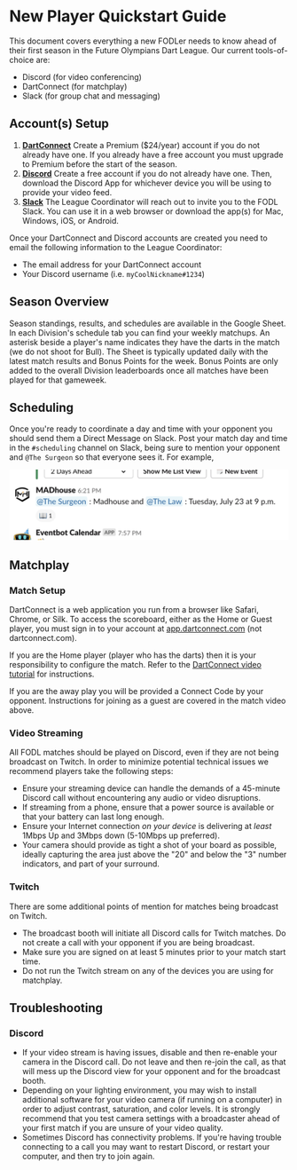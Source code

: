 # New Player Quickstart Guide

This document covers everything a new FODLer needs to know ahead of their first season in the Future Olympians Dart  League. Our current tools-of-choice are:

- Discord (for video conferencing)
- DartConnect (for matchplay)
- Slack (for group chat and messaging)

## Account(s) Setup

1. **[DartConnect](https://members.dartconnect.com/signup#member)**
   Create a Premium ($24/year) account if you do not already have one. If you already have a free account you must upgrade to Premium before the start of the season.
2. **[Discord](https://discordapp.com/register)**
   Create a free account if you do not already have one. Then, download the Discord App for whichever device you will be using to provide your video feed.
3. **[Slack](https://www.slack.com)**
   The League Coordinator will reach out to invite you to the FODL Slack. You can use it in a web browser or download the app(s) for Mac, Windows, iOS, or Android.

Once your DartConnect and Discord accounts are created you need to email the following information to the League Coordinator:

- The email address for your DartConnect account
- Your Discord username (i.e. `myCoolNickname#1234`)

## Season Overview

Season standings, results, and schedules are available in the Google Sheet. In each Division's schedule tab you can find your weekly matchups. An asterisk beside a player's name indicates they have the darts in the match (we do not shoot for Bull). The Sheet is typically updated daily with the latest match results and Bonus Points for the week. Bonus Points are only added to the overall Division leaderboards once all matches have been played for that gameweek.

## Scheduling

Once you're ready to coordinate a day and time with your opponent you should send them a Direct Message on Slack. Post your match day and time in the `#scheduling` channel on Slack, being sure to mention your opponent and `@The Surgeon` so that everyone sees it. For example,

![](images/scheduling.png)

## Matchplay

### Match Setup

DartConnect is a web application you run from a browser like Safari, Chrome, or Silk. To access the scoreboard, either as the Home or Guest player, you must sign in to your account at [app.dartconnect.com](https://app.dartconnect.com) (not dartconnect.com).

If you are the Home player (player who has the darts) then it is your responsibility to configure the match. Refer to the [DartConnect video tutorial](https://photos.app.goo.gl/zSpDgZiby45rBAFN7) for instructions.

If you are the away play you will be provided a Connect Code by your opponent. Instructions for joining as a guest are covered in the match video above.

### Video Streaming

All FODL matches should be played on Discord, even if they are not being broadcast on Twitch. In order to minimize potential technical issues we recommend players take the following steps:

- Ensure your streaming device can handle the demands of a 45-minute Discord call without encountering any audio or video disruptions.
- If streaming from a phone, ensure that a power source is available or that your battery can last long enough.
- Ensure your Internet connection _on your device_ is delivering at _least_ 1Mbps Up and 3Mbps down (5-10Mbps up preferred).
- Your camera should provide as tight a shot of your board as possible, ideally capturing the area just above the "20" and below the "3" number indicators, and part of your surround.

### Twitch

There are some additional points of mention for matches being broadcast on Twitch.

- The broadcast booth will initiate all Discord calls for Twitch matches. Do not create a call with your opponent if you are being broadcast.
- Make sure you are signed on at least 5 minutes prior to your match start time.
- Do not run the Twitch stream on any of the devices you are using for matchplay.

## Troubleshooting

### Discord

- If your video stream is having issues, disable and then re-enable your camera in the Discord call. Do not leave and then re-join the call, as that will mess up the Discord view for your opponent and for the broadcast booth.
- Depending on your lighting environment, you may wish to install additional software for your video camera (if running on a computer) in order to adjust contrast, saturation, and color levels. It is strongly recommend that you test camera settings with a broadcaster ahead of your first match if you are unsure of your video quality.
- Sometimes Discord has connectivity problems. If you're having trouble connecting to a call you may want to restart Discord, or restart your computer, and then try to join again.